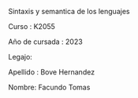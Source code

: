 Sintaxis y semantica de los lenguajes

Curso : K2055

Año de cursada : 2023

Legajo: 

Apellido : Bove Hernandez

Nombre: Facundo Tomas
